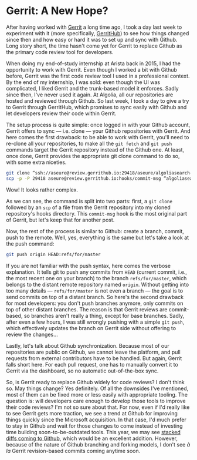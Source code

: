 # Gerrit: A New Hope?
After having worked with [Gerrit](https://www.gerritcodereview.com/) a long time ago, I took a day last week to experiment with it (more specifically, [GerritHub](http://gerrithub.io/)) to see how things changed since then and how easy or hard it was to set up and sync with Github. Long story short, the time hasn't come yet for Gerrit to replace Github as the primary code review tool for developers.

When doing my end-of-study internship at Arista back in 2015, I had the opportunity to work with Gerrit. Even though I worked a bit with Github before, Gerrit was the first code review tool I used in a professional context. By the end of my internship, I was sold: even though the UI was complicated, I liked Gerrit and the trunk-based model it enforces. Sadly since then, I've never used it again. At Algolia, all our repositories are hosted and reviewed through Github. So last week, I took a day to give a try to Gerrit through GerritHub, which promises to sync easily with Github and let developers review their code within Gerrit.

The setup process is quite simple: once logged in with your Github account, Gerrit offers to sync — i.e. clone — your Github repositories with Gerrit. And here comes the first drawback: to be able to work with Gerrit, you'll need to re-clone all your repositories, to make all the `git fetch` and `git push` commands target the Gerrit repository instead of the Github one. At least, once done, Gerrit provides the appropriate git clone command to do so, with some extra niceties.

```sh
git clone “ssh://aseure@review.gerrithub.io:29418/aseure/algoliasearch-client-go” && \
scp -p -P 29418 aseure@review.gerrithub.io:hooks/commit-msg “algoliasearch-client-go/.git/hooks/“
```

Wow! It looks rather complex.

As we can see, the command is split into two parts: first, a `git clone` followed by an `scp` of a file from the Gerrit repository into my cloned repository's hooks directory. This `commit-msg` hook is the most original part of Gerrit, but let's keep that for another post.

Now, the rest of the process is similar to Github: create a branch, commit, push to the remote. Well, yes, everything is the same but let's take a look at the push command:

```sh
git push origin HEAD:refs/for/master
```

If you are not familiar with the push syntax, here comes the verbose explanation. It tells git to push any commits from `HEAD` (current commit, i.e., the most recent one on your branch) to the branch `refs/for/master`, which belongs to the distant remote repository named `origin`. Without getting into too many details — `refs/for/master` is not even a branch — the goal is to send commits on top of a distant branch. So here's the second drawback for most developers: you don't push branches anymore, only commits on top of other distant branches. The reason is that Gerrit reviews are commit-based, so branches aren't really a thing, except for base branches. Sadly, after even a few hours, I was still wrongly pushing with a simple `git push`, which effectively updates the branch on Gerrit side without offering to review the changes…

Lastly, let's talk about Github synchronization. Because most of our repositories are public on Github, we cannot leave the platform, and pull requests from external contributors have to be handled. But again, Gerrit falls short here. For each pull request, one has to manually convert it to Gerrit via the dashboard, so no automatic out-of-the-box sync.

So, is Gerrit ready to replace Github widely for code reviews? I don't think so. May things change? Yes definitely. Of all the downsides I've mentioned, most of them can be fixed more or less easily with appropriate tooling. The question is: will developers care enough to develop those tools to improve their code reviews? I'm not so sure about that. For now, even if I'd really like to see Gerrit gets more traction, we see a trend at Github for improving things quickly since the Microsoft acquisition. In that case, I'd much prefer to stay in Github and wait for those changes to come instead of investing time building soon-to-be-outdated tools. This year, we may see [stacked diffs coming to Github](https://twitter.com/natfriedman/status/1170804894241972224), which would be an excellent addition. However, because of the nature of Github branching and forking models, I don't see *à la* Gerrit revision-based commits coming anytime soon.